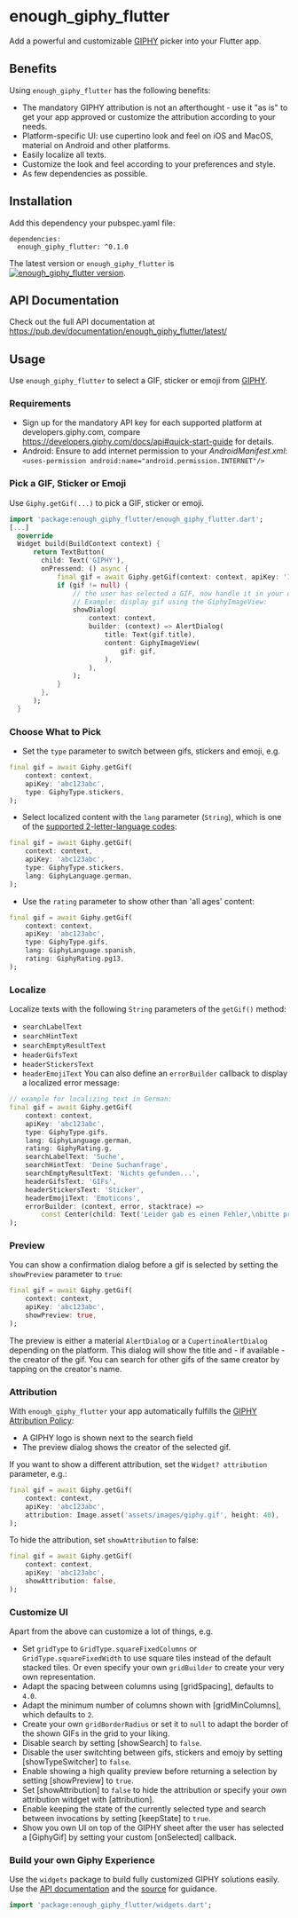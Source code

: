 # enough_giphy_flutter

Add a powerful and customizable [GIPHY](https://developers.giphy.com/) picker into your Flutter app.

## Benefits
Using `enough_giphy_flutter` has the following benefits:
* The mandatory GIPHY attribution is not an afterthought - use it "as is" to get your app approved or customize the attribution according to your needs.
* Platform-specific UI: use cupertino look and feel on iOS and MacOS, material on Android and other platforms.
* Easily localize all texts.
* Customize the look and feel according to your preferences and style.
* As few dependencies as possible.


## Installation
Add this dependency your pubspec.yaml file:

```
dependencies:
  enough_giphy_flutter: ^0.1.0
```
The latest version or `enough_giphy_flutter` is [![enough_giphy_flutter version](https://img.shields.io/pub/v/enough_giphy_flutter.svg)](https://pub.dartlang.org/packages/enough_giphy_flutter).



## API Documentation
Check out the full API documentation at https://pub.dev/documentation/enough_giphy_flutter/latest/

## Usage
Use `enough_giphy_flutter` to select a GIF, sticker or emoji from [GIPHY](https://developers.giphy.com/). 

### Requirements
* Sign up for the mandatory API key for each supported platform at developers.giphy.com, compare https://developers.giphy.com/docs/api#quick-start-guide for details.
* Android: Ensure to add internet permission to your _AndroidManifest.xml_: `<uses-permission android:name="android.permission.INTERNET"/>` 


### Pick a GIF, Sticker or Emoji
Use `Giphy.getGif(...)` to pick a GIF, sticker or emoji. 

```dart
import 'package:enough_giphy_flutter/enough_giphy_flutter.dart';
[...]
  @override
  Widget build(BuildContext context) {
      return TextButton(
        child: Text('GIPHY'), 
        onPressend: () async {
            final gif = await Giphy.getGif(context: context, apiKey: '123abc123');
            if (gif != null) {
                // the user has selected a GIF, now handle it in your own way.
                // Example: display gif using the GiphyImageView:
                showDialog(
                    context: context,
                    builder: (context) => AlertDialog(
                        title: Text(gif.title),
                        content: GiphyImageView(
                            gif: gif,
                        ),
                    ),
                );
            }
        },
      );
  }
```
### Choose What to Pick
* Set the `type` parameter to switch between gifs, stickers and emoji, e.g. 
```dart
final gif = await Giphy.getGif(
    context: context, 
    apiKey: 'abc123abc',
    type: GiphyType.stickers, 
);
```

* Select localized content with the `lang` parameter (`String`), which is one of the [supported 2-letter-language codes](https://developers.giphy.com/docs/optional-settings#language-support):
```dart
final gif = await Giphy.getGif(
    context: context, 
    apiKey: 'abc123abc',
    type: GiphyType.stickers,
    lang: GiphyLanguage.german, 
);
```

* Use the `rating` parameter to show other than 'all ages' content:
```dart
final gif = await Giphy.getGif(
    context: context, 
    apiKey: 'abc123abc',
    type: GiphyType.gifs,
    lang: GiphyLanguage.spanish, 
    rating: GiphyRating.pg13,
);
```


### Localize
Localize texts with the following `String` parameters of the `getGif()` method:
* `searchLabelText` 
* `searchHintText`
* `searchEmptyResultText`
* `headerGifsText`
* `headerStickersText`
* `headerEmojiText`
You can also define an `errorBuilder` callback to display a localized error message:

```dart
// example for localizing text in German:
final gif = await Giphy.getGif(
    context: context, 
    apiKey: 'abc123abc',
    type: GiphyType.gifs,
    lang: GiphyLanguage.german, 
    rating: GiphyRating.g,
    searchLabelText: 'Suche',
    searchHintText: 'Deine Suchanfrage',
    searchEmptyResultText: 'Nichts gefunden...',
    headerGifsText: 'GIFs',
    headerStickersText: 'Sticker',
    headerEmojiText: 'Emoticons',
    errorBuilder: (context, error, stacktrace) => 
        const Center(child: Text('Leider gab es einen Fehler,\nbitte probiere es später noch einmal.')),
);
```

### Preview
You can show a confirmation dialog before a gif is selected by setting the `showPreview` parameter to `true`:

```dart
final gif = await Giphy.getGif(
    context: context, 
    apiKey: 'abc123abc',
    showPreview: true,
);
```

The preview is either a material `AlertDialog` or a `CupertinoAlertDialog` depending on the platform. This dialog will show the 
title and - if available - the creator of the gif. You can search for other gifs of the same creator by tapping on the creator's name. 

### Attribution
With `enough_giphy_flutter` your app automatically fulfills the [GIPHY Attribution Policy](https://developers.giphy.com/docs/sdk#design-guidelines):
* A GIPHY logo is shown next to the search field
* The preview dialog shows the creator of the selected gif.

If you want to show a different attribution, set the `Widget? attribution` parameter, e.g.:

```dart
final gif = await Giphy.getGif(
    context: context, 
    apiKey: 'abc123abc',
    attribution: Image.asset('assets/images/giphy.gif', height: 40),
);
```

To hide the attribution, set `showAttribution` to false:

```dart
final gif = await Giphy.getGif(
    context: context, 
    apiKey: 'abc123abc',
    showAttribution: false,
);
```

### Customize UI
Apart from the above can customize a lot of things, e.g. 
* Set `gridType` to `GridType.squareFixedColumns` or `GridType.squareFixedWidth` to use square tiles instead of the default stacked tiles.
  Or even specify your own `gridBuilder` to create your very own representation.
* Adapt the spacing between columns using [gridSpacing], defaults to `4.0`.
* Adapt the minimum number of columns shown with [gridMinColumns], which defaults to `2`.
* Create your own `gridBorderRadius` or set it to `null` to adapt the border of the shown GIFs in the grid to your liking.
* Disable search by setting [showSearch] to `false`.
* Disable the user switchting between gifs, stickers and emojy by setting [showTypeSwitcher] to `false`.
* Enable showing a high quality preview before returning a selection by setting [showPreview] to `true`.
* Set [showAttribution] to `false` to hide the attribution or specify your own attribution witdget with [attribution].
* Enable keeping the state of the currently selected type and search between invocations by setting [keepState] to `true`.
* Show you own UI on top of the GIPHY sheet after the user has selected a [GiphyGif] by setting your custom [onSelected] callback.


### Build your own Giphy Experience
Use the `widgets` package to build fully customized GIPHY solutions easily. Use the 
[API documentation](https://pub.dev/documentation/enough_giphy_flutter/latest/) and the [source](https://github.com/Enough-Software/enough_giphy_flutter) for guidance.

```dart
import 'package:enough_giphy_flutter/widgets.dart';
```
